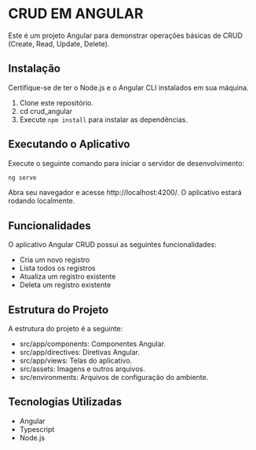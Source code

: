 # CRUD EM ANGULAR

Este é um projeto Angular para demonstrar operações básicas de CRUD (Create, Read, Update, Delete). 

## Instalação
Certifique-se de ter o Node.js e o Angular CLI instalados em sua máquina.

1. Clone este repositório.
2. cd crud_angular
3. Execute `npm install` para instalar as dependências.

## Executando o Aplicativo

Execute o seguinte comando para iniciar o servidor de desenvolvimento:

```bash
ng serve
```

Abra seu navegador e acesse http://localhost:4200/. O aplicativo estará rodando localmente.

## Funcionalidades
O aplicativo Angular CRUD possui as seguintes funcionalidades:

* Cria um novo registro
* Lista todos os registros
* Atualiza um registro existente
* Deleta um registro existente

## Estrutura do Projeto

A estrutura do projeto é a seguinte:

* src/app/components: Componentes Angular.
* src/app/directives: Diretivas Angular.
* src/app/views: Telas do aplicativo.
* src/assets: Imagens e outros arquivos.
* src/environments: Arquivos de configuração do ambiente.


## Tecnologias Utilizadas

* Angular
* Typescript
* Node.js